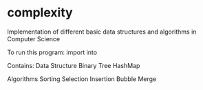 # complexity
Implementation of different basic data structures and algorithms in Computer Science

To run this program:
  import into 


Contains:
  Data Structure
    Binary Tree
    HashMap
  
  Algorithms 
    Sorting
        Selection
        Insertion
        Bubble
        Merge
